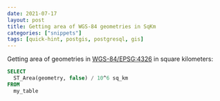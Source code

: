 ```yaml
---
date: 2021-07-17
layout: post
title: Getting area of WGS-84 geometries in SqKm
categories: ["snippets"]
tags: [quick-hint, postgis, postgresql, gis]
---
```


Getting area of geometries in [WGS-84/EPSG:4326](https://spatialreference.org/ref/epsg/wgs-84/) in square kilometers:

```sql
SELECT
  ST_Area(geometry, false) / 10^6 sq_km
FROM
  my_table
```
